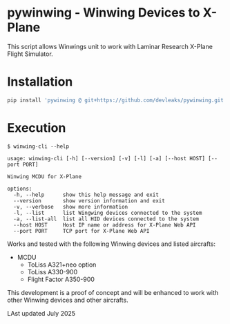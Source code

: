 # pywinwing - Winwing Devices to X-Plane


This script allows Winwings unit to work with Laminar Research X-Plane Flight Simulator.


# Installation

```sh
pip install 'pywinwing @ git+https://github.com/devleaks/pywinwing.git'
```

# Execution

```
$ winwing-cli --help

usage: winwing-cli [-h] [--version] [-v] [-l] [-a] [--host HOST] [--port PORT]

Winwing MCDU for X-Plane

options:
  -h, --help      show this help message and exit
  --version       show version information and exit
  -v, --verbose   show more information
  -l, --list      list Wingwing devices connected to the system
  -a, --list-all  list all HID devices connected to the system
  --host HOST     Host IP name or address for X-Plane Web API
  --port PORT     TCP port for X-Plane Web API

```

Works and tested with the following Winwing devices and listed aircrafts:

- MCDU
    - ToLiss A321+neo option
    - ToLiss A330-900
    - Flight Factor A350-900

This development is a proof of concept and will be enhanced to work with other Winwing devices and other aircrafts.


LAst updated July 2025